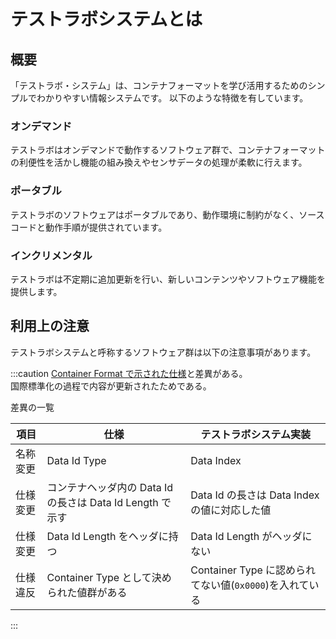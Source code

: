 # テストラボシステムとは

## 概要

「テストラボ・システム」は、コンテナフォーマットを学び活用するためのシンプルでわかりやすい情報システムです。
以下のような特徴を有しています。

### オンデマンド

テストラボはオンデマンドで動作するソフトウェア群で、コンテナフォーマットの利便性を活かし機能の組み換えやセンサデータの処理が柔軟に行えます。

### ポータブル

テストラボのソフトウェアはポータブルであり、動作環境に制約がなく、ソースコードと動作手順が提供されています。

### インクリメンタル

テストラボは不定期に追加更新を行い、新しいコンテンツやソフトウェア機能を提供します。

## 利用上の注意

テストラボシステムと呼称するソフトウェア群は以下の注意事項があります。

:::caution
[Container Format で示された仕様](./handling_guide)と差異がある。  
国際標準化の過程で内容が更新されたためである。

差異の一覧

| 項目     | 仕様                                                      | テストラボシステム実装                                  |
| -------- | --------------------------------------------------------- | ------------------------------------------------------- |
| 名称変更 | Data Id Type                                              | Data Index                                              |
| 仕様変更 | コンテナヘッダ内の Data Id の長さは Data Id Length で示す | Data Id の長さは Data Index の値に対応した値            |
| 仕様変更 | Data Id Length をヘッダに持つ                             | Data Id Length がヘッダにない                           |
| 仕様違反 | Container Type として決められた値群がある                 | Container Type に認められてない値(`0x0000`)を入れている |

:::
